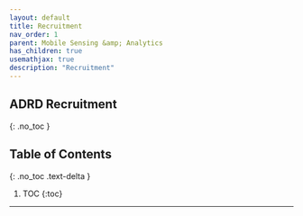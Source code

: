 ```yaml
---
layout: default
title: Recruitment
nav_order: 1
parent: Mobile Sensing &amp; Analytics
has_children: true
usemathjax: true
description: "Recruitment"
---
```

## ADRD Recruitment
{: .no_toc }

## Table of Contents
{: .no_toc .text-delta }

1. TOC
{:toc}
---

